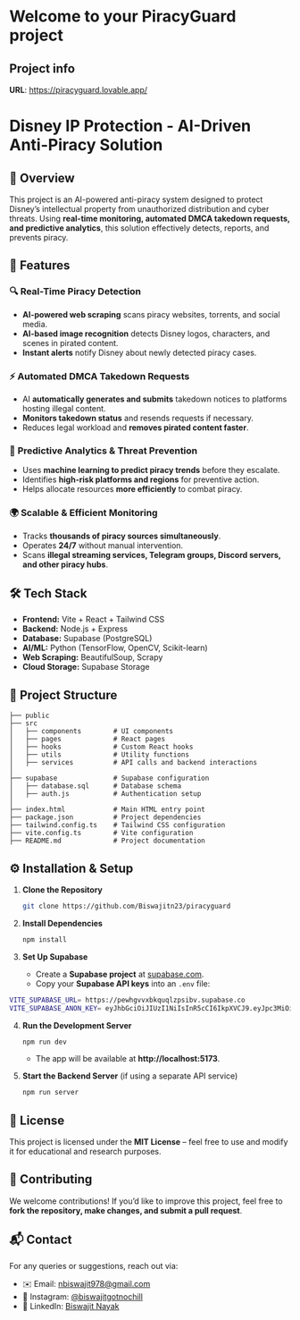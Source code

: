 # Welcome to your PiracyGuard project

## Project info

**URL**: https://piracyguard.lovable.app/

# **Disney IP Protection - AI-Driven Anti-Piracy Solution**

## **📌 Overview**
This project is an AI-powered anti-piracy system designed to protect Disney’s intellectual property from unauthorized distribution and cyber threats. Using **real-time monitoring, automated DMCA takedown requests, and predictive analytics**, this solution effectively detects, reports, and prevents piracy.

## **🚀 Features**

### 🔍 **Real-Time Piracy Detection**
- **AI-powered web scraping** scans piracy websites, torrents, and social media.
- **AI-based image recognition** detects Disney logos, characters, and scenes in pirated content.
- **Instant alerts** notify Disney about newly detected piracy cases.

### ⚡ **Automated DMCA Takedown Requests**
- AI **automatically generates and submits** takedown notices to platforms hosting illegal content.
- **Monitors takedown status** and resends requests if necessary.
- Reduces legal workload and **removes pirated content faster**.

### 🔮 **Predictive Analytics & Threat Prevention**
- Uses **machine learning to predict piracy trends** before they escalate.
- Identifies **high-risk platforms and regions** for preventive action.
- Helps allocate resources **more efficiently** to combat piracy.

### 🌍 **Scalable & Efficient Monitoring**
- Tracks **thousands of piracy sources simultaneously**.
- Operates **24/7** without manual intervention.
- Scans **illegal streaming services, Telegram groups, Discord servers, and other piracy hubs**.

## **🛠️ Tech Stack**
- **Frontend:** Vite + React + Tailwind CSS
- **Backend:** Node.js + Express
- **Database:** Supabase (PostgreSQL)
- **AI/ML:** Python (TensorFlow, OpenCV, Scikit-learn)
- **Web Scraping:** BeautifulSoup, Scrapy
- **Cloud Storage:** Supabase Storage

## **📂 Project Structure**
```
├── public
├── src
│   ├── components        # UI components
│   ├── pages             # React pages
│   ├── hooks             # Custom React hooks
│   ├── utils             # Utility functions
│   ├── services          # API calls and backend interactions
│
├── supabase              # Supabase configuration
│   ├── database.sql      # Database schema
│   ├── auth.js           # Authentication setup
│
├── index.html            # Main HTML entry point
├── package.json          # Project dependencies
├── tailwind.config.ts    # Tailwind CSS configuration
├── vite.config.ts        # Vite configuration
├── README.md             # Project documentation
```

## **⚙️ Installation & Setup**

1. **Clone the Repository**
   ```bash
   git clone https://github.com/Biswajitn23/piracyguard
   ```

2. **Install Dependencies**
   ```bash
   npm install
   ```

3. **Set Up Supabase**
   - Create a **Supabase project** at [supabase.com](https://supabase.com/).
   - Copy your **Supabase API keys** into an `.env` file:
```bash
VITE_SUPABASE_URL= https://pewhgvvxbkquqlzpsibv.supabase.co
VITE_SUPABASE_ANON_KEY= eyJhbGciOiJIUzI1NiIsInR5cCI6IkpXVCJ9.eyJpc3MiOiJzdXBhYmFzZSIsInJlZiI6InBld2hndnZ4YmtxdXFsenBzaWJ2Iiwicm9sZSI6ImFub24iLCJpYXQiOjE3NDE5ODM2MjMsImV4cCI6MjA1NzU1OTYyM30.OzvVOwMJBgSTiSiBGyfwkgiVkiaHZWuu8jhr9ns4Gs4
```

4. **Run the Development Server**
   ```bash
   npm run dev
   ```
   - The app will be available at **http://localhost:5173**.

5. **Start the Backend Server** (if using a separate API service)
   ```bash
   npm run server
   ```

## **📜 License**
This project is licensed under the **MIT License** – feel free to use and modify it for educational and research purposes.

## **🤝 Contributing**
We welcome contributions! If you’d like to improve this project, feel free to **fork the repository, make changes, and submit a pull request**.

## **📬 Contact**
For any queries or suggestions, reach out via:
- ✉️ Email: nbiswajit978@gmail.com
- 📸 Instagram: [@biswajitgotnochill](https://instagram.com/biswajitgotnochill)
- 🔗 LinkedIn: [Biswajit Nayak](https://www.linkedin.com/in/biswajit-nayak-9a0b97321)






